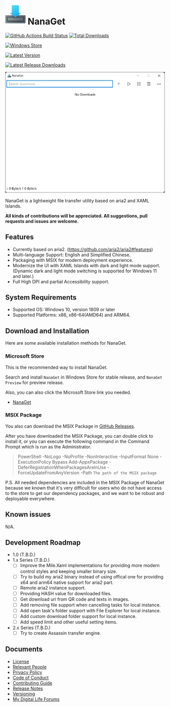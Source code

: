 ﻿# ![NanaGet](Assets/NanaGet.png) NanaGet

[![GitHub Actions Build Status](https://github.com/M2Team/NanaGet/actions/workflows/BuildBinaries.yml/badge.svg?branch=master&event=push)](https://github.com/M2Team/NanaGet/actions/workflows/BuildBinaries.yml?query=event%3Apush+branch%3Amaster)
[![Total Downloads](https://img.shields.io/github/downloads/M2Team/NanaGet/total)](https://github.com/M2Team/NanaGet/releases)

[![Windows Store](https://img.shields.io/badge/Windows%20Store-Release-blue)](https://www.microsoft.com/store/apps/9PD5F2D90LS5)

[![Latest Version](https://img.shields.io/github/v/release/M2Team/NanaGet?display_name=release&sort=date&color=%23a4a61d)](https://github.com/M2Team/NanaGet/releases/latest)

[![Latest Release Downloads](https://img.shields.io/github/downloads/M2Team/NanaGet/latest/total)](https://github.com/M2Team/NanaGet/releases/latest)

![MainWindow](Documents/MainWindow.png)

NanaGet is a lightweight file transfer utility based on aria2 and XAML Islands.

**All kinds of contributions will be appreciated. All suggestions, pull 
requests and issues are welcome.**

## Features

- Currently based on aria2. (https://github.com/aria2/aria2#features)
- Multi-language Support: English and Simplified Chinese.
- Packaging with MSIX for modern deployment experience.
- Modernize the UI with XAML Islands with dark and light mode support. (Dynamic
  dark and light mode switching is supported for Windows 11 and later.)
- Full High DPI and partial Accessibility support.

## System Requirements

- Supported OS: Windows 10, version 1809 or later
- Supported Platforms: x86, x86-64(AMD64) and ARM64.

## Download and Installation

Here are some available installation methods for NanaGet.

### Microsoft Store

This is the recommended way to install NanaGet.

Search and install `NanaGet` in Windows Store for stable release, and `NanaGet
Preview` for preview release.

Also, you can also click the Microsoft Store link you needed.

- [NanaGet](https://www.microsoft.com/store/apps/9PD5F2D90LS5)

### MSIX Package

You also can download the MSIX Package in 
[GitHub Releases](https://github.com/M2Team/NanaGet/releases).

After you have downloaded the MSIX Package, you can double click to install it,
or you can execute the following command in the Command Prompt which is run as 
the Administrator.

> PowerShell -NoLogo -NoProfile -NonInteractive -InputFormat None -ExecutionPolicy Bypass Add-AppxPackage -DeferRegistrationWhenPackagesAreInUse -ForceUpdateFromAnyVersion -Path `The path of the MSIX package`

P.S. All needed dependencies are included in the MSIX Package of NanaGet 
because we known that it's very difficult for users who do not have access to 
the store to get our dependency packages, and we want to be robust and 
deployable everywhere.

## Known issues

N/A.

## Development Roadmap

- 1.0 (T.B.D.)
- 1.x Series (T.B.D.)
  - [ ] Improve the Mile.Xaml implementations for providing more modern control
        styles and keeping smaller binary size.
  - [ ] Try to build my aria2 binary instead of using offical one for providing
        x64 and arm64 native support for aria2 part.
  - [ ] Remote aria2 instance support.
  - [ ] Providing HASH value for downloaded files.
  - [ ] Get download uri from QR code and texts in images.
  - [ ] Add removing file support when cancelling tasks for local instance.
  - [ ] Add open task's folder support with File Explorer for local instance.
  - [ ] Add custom download folder support for local instance.
  - [ ] Add speed limit and other useful setting items.
- 2.x Series (T.B.D.)
  - [ ] Try to create Assassin transfer engine.

## Documents

- [License](License.md)
- [Relevant People](Documents/People.md)
- [Privacy Policy](Documents/Privacy.md)
- [Code of Conduct](CODE_OF_CONDUCT.md)
- [Contributing Guide](CONTRIBUTING.md)
- [Release Notes](Documents/ReleaseNotes.md)
- [Versioning](Documents/Versioning.md)
- [My Digital Life Forums](https://forums.mydigitallife.net/threads/76241)
